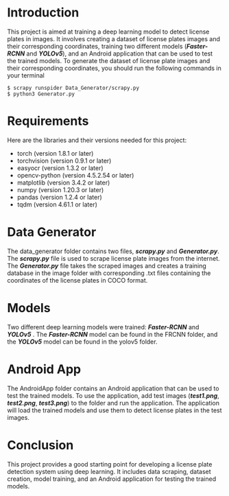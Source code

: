 # Introduction

This project is aimed at training a deep learning model to detect license plates in images. It involves creating a dataset of license plates images and their corresponding coordinates, training two different models (***Faster-RCNN*** and ***YOLOv5***), and an Android application that can be used to test the trained models.
To generate the dataset of license plate images and their corresponding coordinates, you should run the following commands in your terminal

    $ scrapy runspider Data_Generator/scrapy.py
    $ python3 Generator.py

# Requirements
Here are the libraries and their versions needed for this project:

- torch (version 1.8.1 or later)
- torchvision (version 0.9.1 or later)
- easyocr (version 1.3.2 or later)
- opencv-python (version 4.5.2.54 or later)
- matplotlib (version 3.4.2 or later)
- numpy (version 1.20.3 or later)
- pandas (version 1.2.4 or later)
- tqdm (version 4.61.1 or later)

# Data Generator

The data_generator folder contains two files, ***scrapy.py*** and ***Generator.py***. The ***scrapy.py*** file is used to scrape license plate images from the internet. The ***Generator.py*** file takes the scraped images and creates a training database in the image folder with corresponding .txt files containing the coordinates of the license plates in COCO format.


# Models

Two different deep learning models were trained: ***Faster-RCNN*** and ***YOLOv5*** . The ***Faster-RCNN*** model can be found in the FRCNN folder, and the ***YOLOv5*** model can be found in the yolov5 folder.

# Android App

The AndroidApp folder contains an Android application that can be used to test the trained models. To use the application, add test images (***test1.png***, ***test2.png***, ***test3.png***) to the folder and run the application. The application will load the trained models and use them to detect license plates in the test images.

# Conclusion

This project provides a good starting point for developing a license plate detection system using deep learning. It includes data scraping, dataset creation, model training, and an Android application for testing the trained models.


